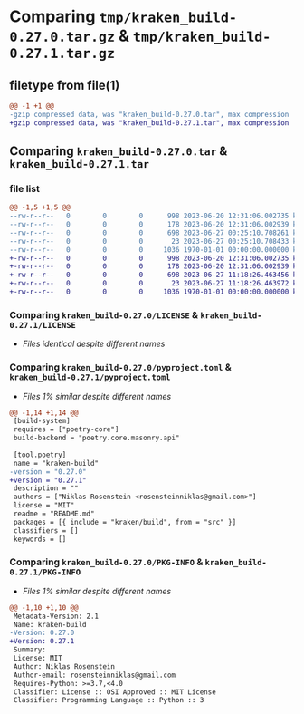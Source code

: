 # Comparing `tmp/kraken_build-0.27.0.tar.gz` & `tmp/kraken_build-0.27.1.tar.gz`

## filetype from file(1)

```diff
@@ -1 +1 @@
-gzip compressed data, was "kraken_build-0.27.0.tar", max compression
+gzip compressed data, was "kraken_build-0.27.1.tar", max compression
```

## Comparing `kraken_build-0.27.0.tar` & `kraken_build-0.27.1.tar`

### file list

```diff
@@ -1,5 +1,5 @@
--rw-r--r--   0        0        0      998 2023-06-20 12:31:06.002735 kraken_build-0.27.0/LICENSE
--rw-r--r--   0        0        0      178 2023-06-20 12:31:06.002939 kraken_build-0.27.0/README.md
--rw-r--r--   0        0        0      698 2023-06-27 00:25:10.708261 kraken_build-0.27.0/pyproject.toml
--rw-r--r--   0        0        0       23 2023-06-27 00:25:10.708433 kraken_build-0.27.0/src/kraken/build/__init__.py
--rw-r--r--   0        0        0     1036 1970-01-01 00:00:00.000000 kraken_build-0.27.0/PKG-INFO
+-rw-r--r--   0        0        0      998 2023-06-20 12:31:06.002735 kraken_build-0.27.1/LICENSE
+-rw-r--r--   0        0        0      178 2023-06-20 12:31:06.002939 kraken_build-0.27.1/README.md
+-rw-r--r--   0        0        0      698 2023-06-27 11:18:26.463456 kraken_build-0.27.1/pyproject.toml
+-rw-r--r--   0        0        0       23 2023-06-27 11:18:26.463972 kraken_build-0.27.1/src/kraken/build/__init__.py
+-rw-r--r--   0        0        0     1036 1970-01-01 00:00:00.000000 kraken_build-0.27.1/PKG-INFO
```

### Comparing `kraken_build-0.27.0/LICENSE` & `kraken_build-0.27.1/LICENSE`

 * *Files identical despite different names*

### Comparing `kraken_build-0.27.0/pyproject.toml` & `kraken_build-0.27.1/pyproject.toml`

 * *Files 1% similar despite different names*

```diff
@@ -1,14 +1,14 @@
 [build-system]
 requires = ["poetry-core"]
 build-backend = "poetry.core.masonry.api"
 
 [tool.poetry]
 name = "kraken-build"
-version = "0.27.0"
+version = "0.27.1"
 description = ""
 authors = ["Niklas Rosenstein <rosensteinniklas@gmail.com>"]
 license = "MIT"
 readme = "README.md"
 packages = [{ include = "kraken/build", from = "src" }]
 classifiers = []
 keywords = []
```

### Comparing `kraken_build-0.27.0/PKG-INFO` & `kraken_build-0.27.1/PKG-INFO`

 * *Files 1% similar despite different names*

```diff
@@ -1,10 +1,10 @@
 Metadata-Version: 2.1
 Name: kraken-build
-Version: 0.27.0
+Version: 0.27.1
 Summary: 
 License: MIT
 Author: Niklas Rosenstein
 Author-email: rosensteinniklas@gmail.com
 Requires-Python: >=3.7,<4.0
 Classifier: License :: OSI Approved :: MIT License
 Classifier: Programming Language :: Python :: 3
```

